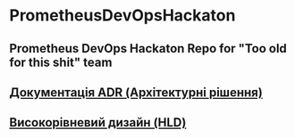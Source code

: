# PrometheusDevOpsHackaton
Prometheus DevOps Hackaton Repo for "Too old for this shit" team
------------
[Документація ADR (Архітектурні рішення)](./docs/ADR/index.md)
------------
[Високорівневий дизайн (HLD)](./docs/HLD/index.md)
------------

